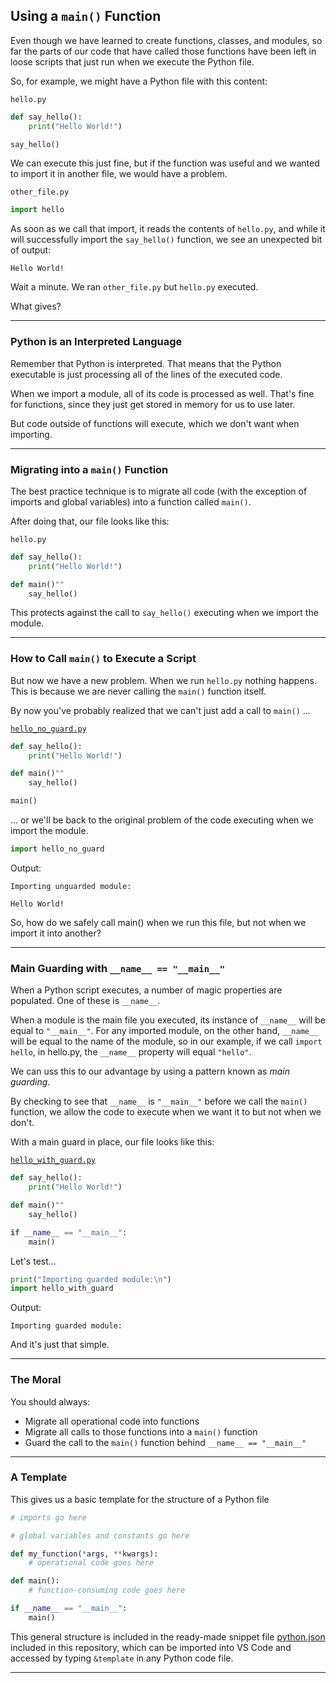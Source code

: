 ## Using a `main()` Function

Even though we have learned to create functions, classes, and modules, so far 
the parts of our code that have called those functions have been left in loose
scripts that just run when we execute the Python file.

So, for example, we might have a Python file with this content:

`hello.py`

```python
def say_hello():
    print("Hello World!")

say_hello()
```

We can execute this just fine, but if the function was useful and we wanted to 
import it in another file, we would have a problem.

`other_file.py`

```python
import hello
```

As soon as we call that import, it reads the contents of `hello.py`, and while 
it will successfully import the `say_hello()` function, we see an unexpected bit of output:

```
Hello World!
```

Wait a minute. We ran `other_file.py` but `hello.py` executed.

What gives?

---

### Python is an Interpreted Language

Remember that Python is interpreted. That means that the Python executable is
just processing all of the lines of the executed code.

When we import a module, all of its code is processed as well. That's fine for
functions, since they just get stored in memory for us to use later.

But code outside of functions will execute, which we don't want when importing.

---

### Migrating into a `main()` Function

The best practice technique is to migrate all code (with the exception of 
imports and global variables) into a function called `main()`.

After doing that, our file looks like this:

`hello.py`

```python
def say_hello():
    print("Hello World!")

def main()""
    say_hello()
```

This protects against the call to `say_hello()` executing when we import the
module.

---

### How to Call `main()` to Execute a Script

But now we have a new problem. When we run `hello.py` nothing happens. This is
because we are never calling the `main()` function itself.

By now you've probably realized that we can't just add a call to `main()` ...

[`hello_no_guard.py`](./hello_no_guard.py)

```python
def say_hello():
    print("Hello World!")

def main()""
    say_hello()

main()
```

... or we'll be back to the original problem of the code executing when we 
import the module.

```python
import hello_no_guard
```

Output:

```
Importing unguarded module:

Hello World!
```

So, how do we safely call main() when we run this file, but not when we import
it into another?

---

### Main Guarding with `__name__ == "__main__"`

When a Python script executes, a number of magic properties are populated. One
of these is `__name__`.

When a module is the main file you executed, its instance of `__name__` will be
equal to `"__main__"`. For any imported module, on the other hand, `__name__` 
will be equal to the name of the module, so in our example, if we call
`import hello`, in hello.py, the `__name__` property will equal `"hello"`.

We can uss this to our advantage by using a pattern known as *main guarding*.

By checking to see that `__name__` is `"__main__"` before we call the `main()`
function, we allow the code to execute when we want it to but not when we 
don't.

With a main guard in place, our file looks like this:

[`hello_with_guard.py`](./hello_no_guard.py)

```python
def say_hello():
    print("Hello World!")

def main()""
    say_hello()

if __name__ == "__main__":
    main()
```

Let's test...

```python
print("Importing guarded module:\n")
import hello_with_guard
```

Output:

```
Importing guarded module:
```

And it's just that simple.

---

### The Moral

You should always:

* Migrate all operational code into functions
* Migrate all calls to those functions into a `main()` function
* Guard the call to the `main()` function behind `__name__ == "__main__"`

---

### A Template

This gives us a basic template for the structure of a Python file

```python
# imports go here

# global variables and constants go here

def my_function(*args, **kwargs):
    # operational code goes here

def main():
    # function-consuming code goes here

if __name__ == "__main__":
    main()
```

This general structure is included in the ready-made snippet file
[python.json](../../../../../00%20-%20Resources/Snippets/python.json)
included in this repository, which can be imported into VS Code and accessed
by typing `&template` in any Python code file.

---
